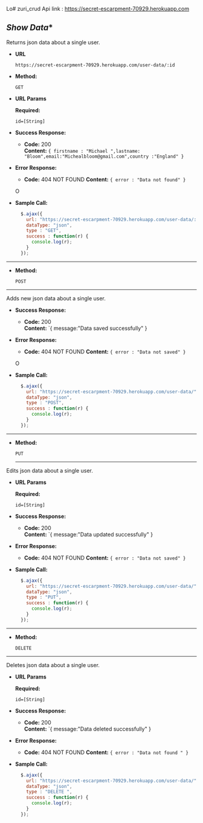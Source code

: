 Lo# zuri_crud
Api link : https://secret-escarpment-70929.herokuapp.com

*Show Data**
----
  Returns json data about a single user.

* **URL**

      https://secret-escarpment-70929.herokuapp.com/user-data/:id

* **Method:**

  `GET`
  
*  **URL Params**

   **Required:**
 
   `id=[String]`



* **Success Response:**

  * **Code:** 200 <br />
    **Content:** `{ firstname : "Michael ",lastname: "Bloom",email:"Michealbloom@gmail.com",country :"England" }`
 
* **Error Response:**

  * **Code:** 404 NOT FOUND 
    **Content:** `{ error : "Data not found" }`

  O
* **Sample Call:**

  ```javascript
    $.ajax({
      url: "https://secret-escarpment-70929.herokuapp.com/user-data/:id"
      dataType: "json",
      type : "GET",
      success : function(r) {
        console.log(r);
      }
    });
  ```
---------------------------------------------

* **Method:**

  `POST`
--------
Adds new json data about a single user.

* **Success Response:**

  * **Code:** 200 <br />
    **Content:** `{ message:"Data saved successfully" }
* **Error Response:**

  * **Code:** 404 NOT FOUND 
    **Content:** `{ error : "Data not saved" }`

  O
* **Sample Call:**

  ```javascript
    $.ajax({
      url: "https://secret-escarpment-70929.herokuapp.com/user-data/"
      dataType: "json",
      type : "POST",
      success : function(r) {
        console.log(r);
      }
    });
  ```

-------------------------------------------
* **Method:**
   
    `PUT`
  
  --------
Edits json data about a single user.

*  **URL Params**

   **Required:**
 
   `id=[String]`

* **Success Response:**

  * **Code:** 200 <br />
    **Content:** `{ message:"Data updated successfully" }
* **Error Response:**

  * **Code:** 404 NOT FOUND 
    **Content:** `{ error : "Data not saved" }`

  
* **Sample Call:**

  ```javascript
    $.ajax({
      url: "https://secret-escarpment-70929.herokuapp.com/user-data/"
      dataType: "json",
      type : "PUT",
      success : function(r) {
        console.log(r);
      }
    });
  ```
----------------------------------------------
* **Method:**

  `DELETE`
  
--------

Deletes  json data about a single user.
*  **URL Params**

   **Required:**
 
   `id=[String]`

* **Success Response:**

  * **Code:** 200 <br />
    **Content:** `{ message:"Data deleted  successfully" }
* **Error Response:**

  * **Code:** 404 NOT FOUND 
    **Content:** `{ error : "Data not found " }`

  
* **Sample Call:**

  ```javascript
    $.ajax({
      url: "https://secret-escarpment-70929.herokuapp.com/user-data/"
      dataType: "json",
      type : "DELETE ",
      success : function(r) {
        console.log(r);
      }
    });
  ```


